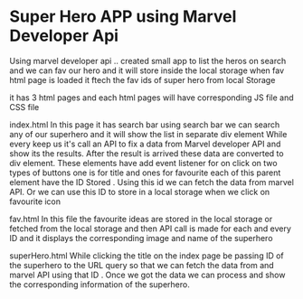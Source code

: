 # Super Hero APP using Marvel Developer Api

Using marvel developer api .. created small app to list the heros on search
and we can fav our hero and it will store inside the local storage 
when fav html page is loaded it ftech the fav ids of super hero from local Storage

it has 3 html pages and each html pages will have corresponding JS file and CSS file

index.html
In this page it has search bar using search bar we can search any of our superhero and it will show the list in separate div element
While every keep us it's call an API to fix a data from Marvel developer API and show its the results.
After the result is arrived these data are converted to div element. These elements have add event listener for on click on two types of buttons one is for title and ones for favourite each of this parent element have the ID Stored . 
Using this id we can fetch the data from marvel API. Or we can use this ID to store in a local storage when we click on favourite icon

fav.html
In this file the favourite ideas are stored in the local storage or fetched from the local storage and then API call is made for each and every ID and it displays the corresponding image and name of the superhero

superHero.html
While clicking the title on the index page be passing ID of the superhero to the URL query so that we can fetch the data from and marvel API using that ID . Once we got the data we can process and show the corresponding information of the superhero.
